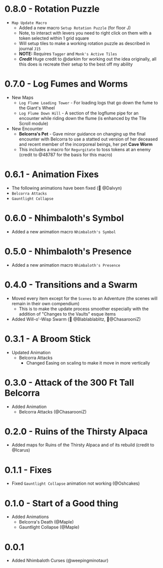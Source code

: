 # 0.8.0 - Rotation Puzzle

- `Map Update Macro`
  - Added a new macro `Setup Rotation Puzzle` (for floor J)
  - Note, to interact with levers you need to right click on them with a token selected within 1 grid square
  - Will setup tiles to make a working rotation puzzle as described in journal `J15`
  - **NOTE:** Requires `Tagger` and `Monk's Active Tiles`
  - **_Credit_** Huge credit to @darkim for working out the idea originally, all this does is recreate their setup to the best off my ability

# 0.7.0 - Log Fumes and Worms

- New Maps
  - `Log Flume Loading Tower` - For loading logs that go down the fume to the Giant's Wheel
  - `Log Flume Down Hill` - A section of the logflume pipe for an encounter while riding down the flume (is enhanced by the TIle Scroll module)
- New Encounter
  - **Belcorra's Pet** - Gave minor guidance on changing up the final encounter with Belcorra to use a statted out version of her deceased and recent member of the incorporeal beings, her pet **Cave Worm**
  - This includes a macro for `Regurgitate` to toss tokens at an enemy (credit to @48787 for the basis for this macro)

# 0.6.1 - Animation Fixes

- The following animations have been fixed (🐛 @Dalvyn)
- `Belcorra Attacks`
- `Gauntlight Collapse`

# 0.6.0 - Nhimbaloth's Symbol

- Added a new animation macro `Nhimbaloth's Symbol`

# 0.5.0 - Nhimbaloth's Presence

- Added a new animation macro `Nhimbaloth's Presence`

# 0.4.0 - Transitions and a Swarm

- Moved every item except for the `Scenes` to an Adventure (the scenes will remain in their own compendium)
  - This is to make the update process smoother especially with the addition of "Changes to the Vaults" esque items
- Added Will-o'-Wisp Swarm (🧠 @Blablablablitz, 🎨@ChasarooniZ)

# 0.3.1 - A Broom Stick

- Updated Animation
  - Belcorra Attacks
    - Changed Easing on scaling to make it move in more vertically

# 0.3.0 - Attack of the 300 Ft Tall Belcorra

- Added Animation
  - Belcorra Attacks (@ChasarooniZ)

# 0.2.0 - Ruins of the Thirsty Alpaca

- Added maps for Ruins of the Thirsty Alpaca and of its rebuild (credit to @Icarus)

# 0.1.1 - Fixes

- Fixed `Gauntlight Collapse` animation not working (@Oshcakes)

# 0.1.0 - Start of a Good thing

- Added Animations
  - Belcorra's Death (@Maple)
  - Gauntlight Collapse (@Maple)

# 0.0.1

- Added Nhimbaloth Curses (@weepingminotaur)

